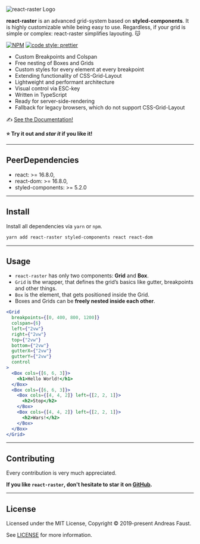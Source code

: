 ![react-raster Logo](https://raw.github.com/andreasfaust/react-raster/master/assets/react-raster-logo.png?sanitize=true)

**react-raster** is an advanced grid-system based on **styled-components**. It is highly customizable while being easy to use. Regardless, if your grid is simple or complex: react-raster simplifies layouting. 😽

[![NPM](https://img.shields.io/npm/v/react-raster.svg)](https://www.npmjs.com/package/react-raster) [![code style: prettier](https://img.shields.io/badge/code_style-prettier-ff69b4.svg?style=flat-square)](https://github.com/prettier/prettier)

- Custom Breakpoints and Colspan
- Free nesting of Boxes and Grids
- Custom styles for every element at every breakpoint
- Extending functionality of CSS-Grid-Layout
- Lightweight and performant architecture
- Visual control via ESC-key
- Written in TypeScript
- Ready for server-side-rendering
- Fallback for legacy browsers, which do not support CSS-Grid-Layout

✍️ [See the Documentation!](https://andreasfaust.github.io/react-raster-docs)

**⭐ Try it out and _star it_ if you like it!**

---

## PeerDependencies

- react: >= 16.8.0,
- react-dom: >= 16.8.0,
- styled-components: >= 5.2.0

---

## Install

Install all dependencies via `yarn` or `npm`.

```bash
yarn add react-raster styled-components react react-dom
```

---

## Usage

- `react-raster` has only two components: **Grid** and **Box**.
- `Grid` is the wrapper, that defines the grid’s basics like gutter, breakpoints and other things.
- `Box` is the element, that gets positioned inside the Grid.
- Boxes and Grids can be **freely nested inside each other**.

```jsx
<Grid
  breakpoints={[0, 400, 800, 1200]}
  colspan={6}
  left={"2vw"}
  right={"2vw"}
  top={"2vw"}
  bottom={"2vw"}
  gutterX={"2vw"}
  gutterY={"2vw"}
  control
>
  <Box cols={[6, 6, 3]}>
    <h1>Hello World!</h1>
  </Box>
  <Box cols={[6, 6, 3]}>
    <Box cols={[4, 4, 2]} left={[2, 2, 1]}>
      <h2>Stop</h2>
    </Box>
    <Box cols={[4, 4, 2]} left={[2, 2, 1]}>
      <h2>Wars!</h2>
    </Box>
  </Box>
</Grid>
```

---

## Contributing

Every contribution is very much appreciated.

**If you like `react-raster`, don't hesitate to star it on [GitHub](https://github.com/AndreasFaust/react-raster).**

---

## License

Licensed under the MIT License, Copyright © 2019-present Andreas Faust.

See [LICENSE](LICENSE.md) for more information.

